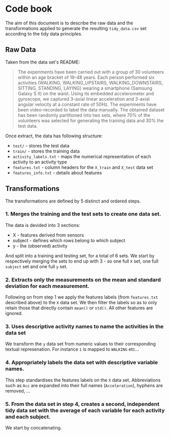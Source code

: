# Code book

The aim of this document is to describe the raw data and the transformations applied to generate the resulting `tidy_data.csv` set according to the tidy data principles.

## Raw Data

Taken from the data set's README:

> The experiments have been carried out with a group of 30 volunteers within an age bracket of 19-48 years. Each person performed six activities (WALKING, WALKING_UPSTAIRS, WALKING_DOWNSTAIRS, SITTING, STANDING, LAYING) wearing a smartphone (Samsung Galaxy S II) on the waist. Using its embedded accelerometer and gyroscope, we captured 3-axial linear acceleration and 3-axial angular velocity at a constant rate of 50Hz. The experiments have been video-recorded to label the data manually. The obtained dataset has been randomly partitioned into two sets, where 70% of the volunteers was selected for generating the training data and 30% the test data. 

Once extract, the data has following structure:

 * `test/` - stores the test data
 * `train/` - stores the training data
 * `activity_labels.txt` - maps the numerical representation of each activity to an activity type
 * `features.txt` - column headers for the `X_train` and `X_test` data set
 * `features_info.txt` - details about features

## Transformations

The transformations are defined by 5 distinct and ordered steps.

### 1. Merges the training and the test sets to create one data set.

The data is devided into 3 sections:

 * X - features derived from sensors
 * subject - defines which rows belong to which subject
 * y - the (observed) activity

And split into a training and testing set, for a total of 6 sets. We start by respectively merging the sets to end up with 3 - so one full `X` set, one full `subject` set and one full `y` set.

### 2. Extracts only the measurements on the mean and standard deviation for each measurement.

Following on from step 1 we apply the features labels (from `features.txt` described above) to the `X` data set. We then filter the labels so as to only retain those that directly contain `mean()` or `std()`. All other features are ignored.

### 3. Uses descriptive activity names to name the activities in the data set

We transform the `y` data set from numeric values to their corresponding textual represenation. For instance `1` is mapped to `WALKING` etc...

### 4. Appropriately labels the data set with descriptive variable names.

This step standardises the features labels on the `X` data set. Abbreviations such as `Acc` are expanded into their full names (`Acceleration`), hyphens are removed, ...

### 5. From the data set in step 4, creates a second, independent tidy data set with the average of each variable for each activity and each subject.

We start by concatenating.
